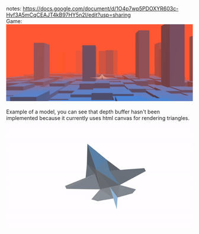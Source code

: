 notes: https://docs.google.com/document/d/1O4p7wp5PDOXYR603c-Hvf3A5mCqCEAJT4kB97HY5n2I/edit?usp=sharing
<br/>Game:<br/>
![alt text](image.png)
<br/>
<br/>Example of a model, you can see that depth buffer hasn't been implemented because it currently uses html canvas for rendering triangles.
<br/>
![alt text](jetgif.gif)